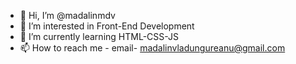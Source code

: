 - 👋 Hi, I’m @madalinmdv
- 👀 I’m interested in Front-End Development
- 🌱 I’m currently learning HTML-CSS-JS
- 📫 How to reach me - email- madalinvladungureanu@gmail.com

<!---
madalinmdv/madalinmdv is a ✨ special ✨ repository because its `README.md` (this file) appears on your GitHub profile.
You can click the Preview link to take a look at your changes.
--->
